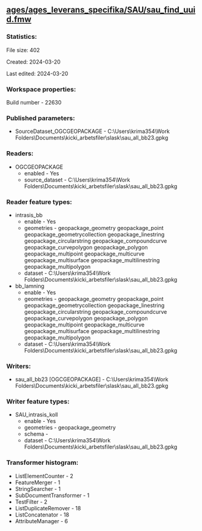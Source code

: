 ﻿## [ages/ages_leverans_specifika/SAU/sau_find_uuid.fmw](https://github.com/kicki58/kix_working_dir/blob/master/ages/ages_leverans_specifika/SAU/sau_find_uuid.fmw)

### Statistics:
File size: 402

Created: 2024-03-20

Last edited: 2024-03-20


### Workspace properties:
Build number    - 22630

### Published parameters:
*  SourceDataset_OGCGEOPACKAGE    -   C:\Users\krima354\Work Folders\Documents\kicki_arbetsfiler\slask\sau_all_bb23.gpkg

### Readers:
*  OGCGEOPACKAGE
    * enabled    -  Yes
    * source_dataset    -   C:\Users\krima354\Work Folders\Documents\kicki_arbetsfiler\slask\sau_all_bb23.gpkg

### Reader feature types:
*  intrasis_bb
    * enable - Yes
    * geometries - geopackage_geometry geopackage_point geopackage_geometrycollection geopackage_linestring geopackage_circularstring geopackage_compoundcurve geopackage_curvepolygon geopackage_polygon geopackage_multipoint geopackage_multicurve geopackage_multisurface geopackage_multilinestring geopackage_multipolygon
    * dataset - C:\Users\krima354\Work Folders\Documents\kicki_arbetsfiler\slask\sau_all_bb23.gpkg
*  bb_lamning
    * enable - Yes
    * geometries - geopackage_geometry geopackage_point geopackage_geometrycollection geopackage_linestring geopackage_circularstring geopackage_compoundcurve geopackage_curvepolygon geopackage_polygon geopackage_multipoint geopackage_multicurve geopackage_multisurface geopackage_multilinestring geopackage_multipolygon
    * dataset - C:\Users\krima354\Work Folders\Documents\kicki_arbetsfiler\slask\sau_all_bb23.gpkg


### Writers:
*  sau_all_bb23 [OGCGEOPACKAGE]    -   C:\Users\krima354\Work Folders\Documents\kicki_arbetsfiler\slask\sau_all_bb23.gpkg

### Writer feature types:
*  SAU_intrasis_koll
    * enable - Yes
    * geometries - geopackage_geometry
    * schema - 
    * dataset - C:\Users\krima354\Work Folders\Documents\kicki_arbetsfiler\slask\sau_all_bb23.gpkg

### Transformer histogram:
*  ListElementCounter    -   2
*  FeatureMerger    -   1
*  StringSearcher    -   1
*  SubDocumentTransformer    -   1
*  TestFilter    -   2
*  ListDuplicateRemover    -   18
*  ListConcatenator    -   18
*  AttributeManager    -   6


